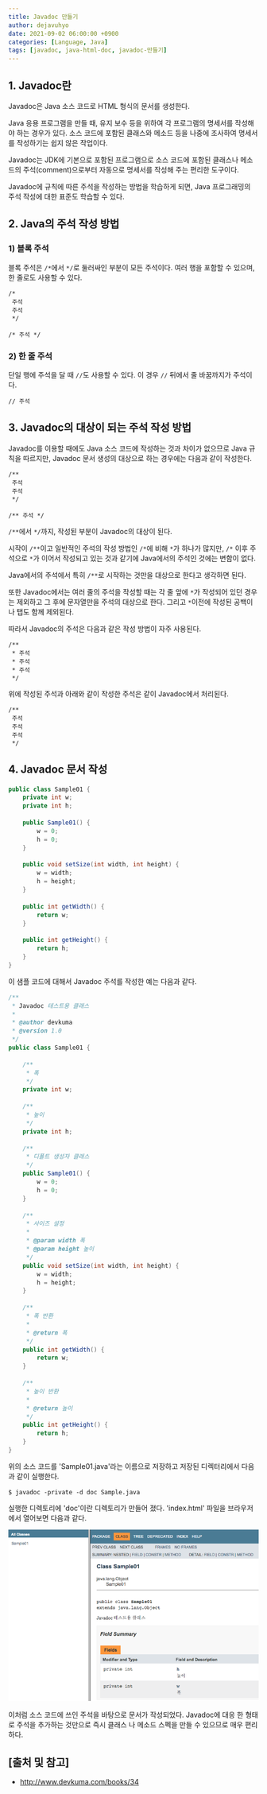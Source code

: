 ```yaml
---
title: Javadoc 만들기
author: dejavuhyo
date: 2021-09-02 06:00:00 +0900
categories: [Language, Java]
tags: [javadoc, java-html-doc, javadoc-만들기]
---
```


## 1. Javadoc란
Javadoc은 Java 소스 코드로 HTML 형식의 문서를 생성한다.

Java 응용 프로그램을 만들 때, 유지 보수 등을 위하여 각 프로그램의 명세서를 작성해야 하는 경우가 있다. 소스 코드에 포함된 클래스와 메소드 등을 나중에 조사하여 명세서를 작성하기는 쉽지 않은 작업이다.

Javadoc는 JDK에 기본으로 포함된 프로그램으로 소스 코드에 포함된 클래스나 메소드의 주석(comment)으로부터 자동으로 명세서를 작성해 주는 편리한 도구이다.

Javadoc에 규칙에 따른 주석을 작성하는 방법을 학습하게 되면, Java 프로그래밍의 주석 작성에 대한 표준도 학습할 수 있다.

## 2. Java의 주석 작성 방법

### 1) 블록 주석
블록 주석은 `/*`에서 `*/`로 둘러싸인 부분이 모든 주석이다. 여러 행을 포함할 수 있으며, 한 줄로도 사용할 수 있다.

```text
/*
 주석
 주석
 */

/* 주석 */
```

### 2) 한 줄 주석
단일 행에 주석을 달 때 `//`도 사용할 수 있다. 이 경우 `//` 뒤에서 줄 바꿈까지가 주석이다.

```text
// 주석
```

## 3. Javadoc의 대상이 되는 주석 작성 방법
Javadoc를 이용할 때에도 Java 소스 코드에 작성하는 것과 차이가 없으므로 Java 규칙을 따르지만, Javadoc 문서 생성의 대상으로 하는 경우에는 다음과 같이 작성한다.

```text
/**
 주석
 주석
 */

/** 주석 */
```

`/**`에서 `*/`까지, 작성된 부분이 Javadoc의 대상이 된다.

시작이 `/**`이고 일반적인 주석의 작성 방법인 `/*`에 비해 `*`가 하나가 많지만, `/*` 이후 주석으로 `*`가 이어서 작성되고 있는 것과 같기에 Java에서의 주석인 것에는 변함이 없다.

Java에서의 주석에서 특히 `/**`로 시작하는 것만을 대상으로 한다고 생각하면 된다.

또한 Javadoc에서는 여러 줄의 주석을 작성할 때는 각 줄 앞에 `*`가 작성되어 있던 경우는 제외하고 그 후에 문자열만을 주석의 대상으로 한다. 그리고 `*`이전에 작성된 공백이나 탭도 함께 제외된다.

따라서 Javadoc의 주석은 다음과 같은 작성 방법이 자주 사용된다.

```text
/**
 * 주석
 * 주석
 * 주석
 */
 ```

위에 작성된 주석과 아래와 같이 작성한 주석은 같이 Javadoc에서 처리된다.

```text
/**
 주석
 주석
 주석
 */
```

## 4. Javadoc 문서 작성

```java
public class Sample01 {
    private int w;
    private int h;
    
    public Sample01() {
        w = 0;
        h = 0;
    }
    
    public void setSize(int width, int height) {
        w = width;
        h = height;
    }
    
    public int getWidth() {
        return w;
    }
    
    public int getHeight() {
        return h;
    }
}
```

이 샘플 코드에 대해서 Javadoc 주석를 작성한 예는 다음과 같다.

```java
/**
 * Javadoc 테스트용 클래스
 *
 * @author devkuma
 * @version 1.0
 */
public class Sample01 {

    /**
     * 폭
     */
    private int w;

    /**
     * 높이
     */
    private int h;

    /**
     * 디폴트 생성자 클래스
     */
    public Sample01() {
        w = 0;
        h = 0;
    }

    /**
     * 사이즈 설정
     *
     * @param width 폭
     * @param height 높이
     */
    public void setSize(int width, int height) {
        w = width;
        h = height;
    }

    /**
     * 폭 반환
     *
     * @return 폭
     */
    public int getWidth() {
        return w;
    }

    /**
     * 높이 반환
     *
     * @return 높이
     */
    public int getHeight() {
        return h;
    }
}
```

위의 소스 코드를 'Sample01.java'라는 이름으로 저장하고 저장된 디렉터리에서 다음과 같이 실행한다.

```shell
$ javadoc -private -d doc Sample.java
```

실행한 디렉토리에 'doc'이란 디렉토리가 만들어 졌다. 'index.html' 파일을 브라우저에서 열어보면 다음과 같다.

![nslookup](/assets/img/2021-09-02-javadoc/javadoc-sample.png)

이처럼 소스 코드에 쓰인 주석을 바탕으로 문서가 작성되었다. Javadoc에 대응 한 형태로 주석을 추가하는 것만으로 즉시 클래스 나 메소드 스펙을 만들 수 있으므로 매우 편리하다.

## [출처 및 참고]
* <http://www.devkuma.com/books/34>
